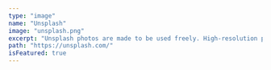 ```yaml
---
type: "image"
name: "Unsplash"
image: "unsplash.png"
excerpt: "Unsplash photos are made to be used freely. High-resolution photos "
path: "https://unsplash.com/"
isFeatured: true
---
```

